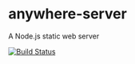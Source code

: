 # anywhere-server
A Node.js static web server

[![Build Status](https://travis-ci.org/pengxiaohua/anywhere-server.svg?branch=master)](https://travis-ci.org/pengxiaohua/anywhere-server)
